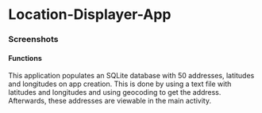 # Location-Displayer-App


### Screenshots


#### Functions
This application populates an SQLite database with 50 addresses, latitudes and longitudes on app creation. This is done by using a text file with latitudes and longitudes and using geocoding to get the address. Afterwards, these addresses are viewable in the main activity. 
